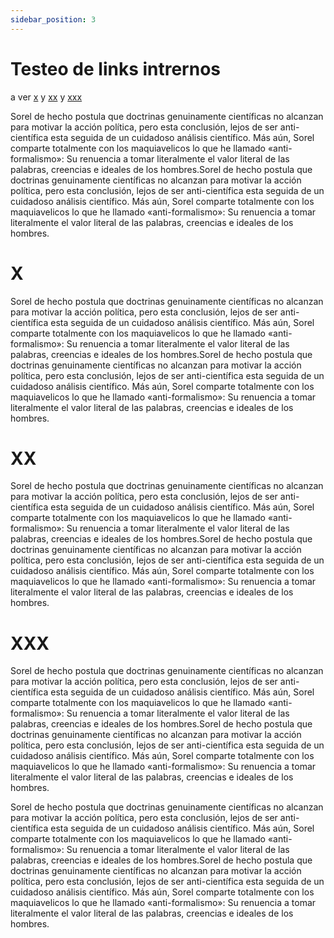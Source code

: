 ```yaml
---
sidebar_position: 3
---
```


# Testeo de links intrernos


a ver  [x](#x) y [xx](#xx) y [xxx](#xxx)


Sorel de hecho postula que doctrinas genuinamente científicas no alcanzan para motivar la acción política, pero esta conclusión, lejos de ser anti-científica esta seguida de un cuidadoso análisis científico. Más aún, Sorel comparte totalmente con los maquiavelicos lo que he llamado «anti-formalismo»: Su renuencia a tomar literalmente el valor literal de las palabras, creencias e ideales de los hombres.Sorel de hecho postula que doctrinas genuinamente científicas no alcanzan para motivar la acción política, pero esta conclusión, lejos de ser anti-científica esta seguida de un cuidadoso análisis científico. Más aún, Sorel comparte totalmente con los maquiavelicos lo que he llamado «anti-formalismo»: Su renuencia a tomar literalmente el valor literal de las palabras, creencias e ideales de los hombres.


<a class="anchor" id="x"></a>

<h1>X</h1>

Sorel de hecho postula que doctrinas genuinamente científicas no alcanzan para motivar la acción política, pero esta conclusión, lejos de ser anti-científica esta seguida de un cuidadoso análisis científico. Más aún, Sorel comparte totalmente con los maquiavelicos lo que he llamado «anti-formalismo»: Su renuencia a tomar literalmente el valor literal de las palabras, creencias e ideales de los hombres.Sorel de hecho postula que doctrinas genuinamente científicas no alcanzan para motivar la acción política, pero esta conclusión, lejos de ser anti-científica esta seguida de un cuidadoso análisis científico. Más aún, Sorel comparte totalmente con los maquiavelicos lo que he llamado «anti-formalismo»: Su renuencia a tomar literalmente el valor literal de las palabras, creencias e ideales de los hombres.

<a class="anchor" id="xx"></a>

<h1>XX</h1>

Sorel de hecho postula que doctrinas genuinamente científicas no alcanzan para motivar la acción política, pero esta conclusión, lejos de ser anti-científica esta seguida de un cuidadoso análisis científico. Más aún, Sorel comparte totalmente con los maquiavelicos lo que he llamado «anti-formalismo»: Su renuencia a tomar literalmente el valor literal de las palabras, creencias e ideales de los hombres.Sorel de hecho postula que doctrinas genuinamente científicas no alcanzan para motivar la acción política, pero esta conclusión, lejos de ser anti-científica esta seguida de un cuidadoso análisis científico. Más aún, Sorel comparte totalmente con los maquiavelicos lo que he llamado «anti-formalismo»: Su renuencia a tomar literalmente el valor literal de las palabras, creencias e ideales de los hombres.


<a class="anchor" id="xxx"></a>

<h1>XXX</h1>

Sorel de hecho postula que doctrinas genuinamente científicas no alcanzan para motivar la acción política, pero esta conclusión, lejos de ser anti-científica esta seguida de un cuidadoso análisis científico. Más aún, Sorel comparte totalmente con los maquiavelicos lo que he llamado «anti-formalismo»: Su renuencia a tomar literalmente el valor literal de las palabras, creencias e ideales de los hombres.Sorel de hecho postula que doctrinas genuinamente científicas no alcanzan para motivar la acción política, pero esta conclusión, lejos de ser anti-científica esta seguida de un cuidadoso análisis científico. Más aún, Sorel comparte totalmente con los maquiavelicos lo que he llamado «anti-formalismo»: Su renuencia a tomar literalmente el valor literal de las palabras, creencias e ideales de los hombres.

Sorel de hecho postula que doctrinas genuinamente científicas no alcanzan para motivar la acción política, pero esta conclusión, lejos de ser anti-científica esta seguida de un cuidadoso análisis científico. Más aún, Sorel comparte totalmente con los maquiavelicos lo que he llamado «anti-formalismo»: Su renuencia a tomar literalmente el valor literal de las palabras, creencias e ideales de los hombres.Sorel de hecho postula que doctrinas genuinamente científicas no alcanzan para motivar la acción política, pero esta conclusión, lejos de ser anti-científica esta seguida de un cuidadoso análisis científico. Más aún, Sorel comparte totalmente con los maquiavelicos lo que he llamado «anti-formalismo»: Su renuencia a tomar literalmente el valor literal de las palabras, creencias e ideales de los hombres.
